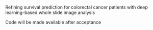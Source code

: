 Refining survival prediction for colorectal cancer patients with deep learning-based whole slide image analysis

Code will be made available after acceptance
